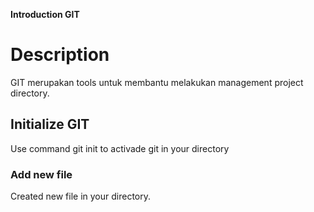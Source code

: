 **Introduction GIT**
# Description
GIT merupakan tools untuk membantu melakukan management project directory.
## Initialize GIT
Use command git init to activade git in your directory
### Add new file
Created new file in your directory. 
